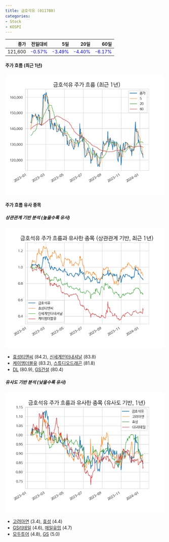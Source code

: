 ```yaml
---
title: 금호석유 (011780)
categories:
- Stock
- KOSPI
---
```


|종가|전일대비|5일|20일|60일|
|---:|-------:|--:|---:|---:|
|121,600|<span style="color: blue">-0.57%</span>|<span style="color: blue">-3.49%</span>|<span style="color: blue">-4.40%</span>|<span style="color: blue">-6.17%</span>|

<!-- more -->


#### 주가 흐름 (최근 1년)
![011780](/assets/images/stock/011780.png)


#### 주가 흐름 유사 종목


##### 상관관계 기반 분석 (높을수록 유사)
![011780](/assets/images/stock/011780_corr.png)
- [효성티앤씨](/298020/) (84.2), [신세계인터내셔날](/031430/) (83.8)
- [케이엠더블유](/032500/) (83.2), [스튜디오드래곤](/253450/) (81.8)
- [DL](/000210/) (80.9), [GS건설](/006360/) (80.4)


##### 유사도 기반 분석 (낮을수록 유사)	
![011780](/assets/images/stock/011780_sim.png)
- [고려아연](/010130/) (3.4), [효성](/004800/) (4.4)
- [GS리테일](/007070/) (4.6), [매일유업](/267980/) (4.7)
- [모두투어](/080160/) (4.8), [GS](/078930/) (5.0)